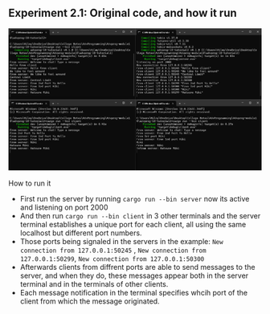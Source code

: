 ## Experiment 2.1: Original code, and how it run

![alt text](image.png)

How to run it
+ First run  the server by running `cargo run --bin server` now its active and listening on port 2000
+ And then run `cargo run --bin client` in 3 other terminals and  the server terminal establishes a unique port for each client, all using the same localhost but different port numbers.
+ Those ports being signaled in the servers in the example: `New connection from 127.0.0.1:50245` , `New connection from 127.0.0.1:50299`, `New connection from 127.0.0.1:50300`
+ Afterwards clients from diffrent ports are able to send messages to the server, and when they do, these messages appear both in the server terminal and in the terminals of other clients. 
+ Each message notification in the terminal specifies whcih port of the client from which the message originated.